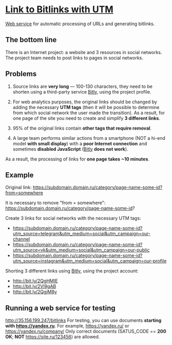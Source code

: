 # [Link to Bitlinks with UTM](http://35.156.199.247/bitlinks)

[Web service](http://35.156.199.247/bitlinks) for automatic processing of URLs and generating bitlinks.

## The bottom line
There is an Internet project: a website and 3 resources in social networks.
The project team needs to post links to pages in social networks.

## Problems
1. Source links are **very long** — 100-130 characters, they need to be shorten using a third-party service [Bitly](https://bitly.com/), using the project profile.

2. For web analytics purposes, the original links should be changed by adding the necessary **UTM tags** (then it will be possible to determine from which social network the user made the transition).
As a result, for one page of the site you need to create and simplify **3 different links**.

3. 95% of the original links contain **other tags that require removal**.

4. A large team performs similar actions from a smartphone (NOT a hi-end model **with small display**) with a **poor Internet connection** and sometimes **disabled JavaScript** ([Bitly](https://bitly.com/) **does not work**).

As a result, the processing of links for **one page takes ~10 minutes**.

## Example
Original link: https://subdomain.domain.ru/category/page-name-some-id?from=somewhere

It is necessary to remove "from = somewhere": https://subdomain.domain.ru/category/page-name-some-id?

Create 3 links for social networks with the necessary UTM tags:
* https://subdomain.domain.ru/category/page-name-some-id?utm_source=telegram&utm_medium=social&utm_campaign=our-channel
* https://subdomain.domain.ru/category/page-name-some-id?utm_source=vk&utm_medium=social&utm_campaign=our-public
* https://subdomain.domain.ru/category/page-name-some-id?utm_source=instagram&utm_medium=social&utm_campaign=our-profile

Shorting 3 different links using [Bitly](https://bitly.com/), using the project account:
* http://bit.ly/2QgHMIE
* http://bit.ly/2Vl9gAB
* http://bit.ly/2QgjM8y


## Running a web service for testing
http://35.156.199.247/bitlinks
For testing, you can use documents **starting with https://yandex.ru**. 
For example, https://yandex.ru/ or https://yandex.ru/company/
Only correct documents (SATUS_CODE == **200 OK**; **NOT** https://site.ru/123456) are allowed.
